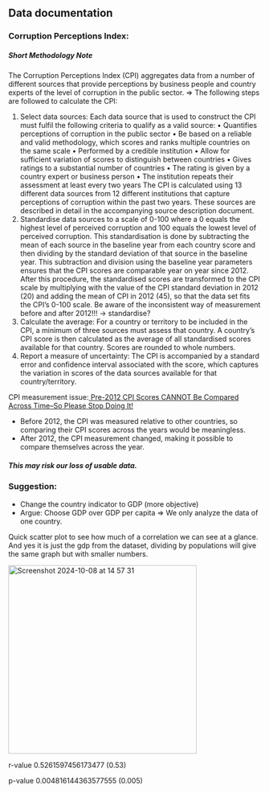 ## Data documentation
### Corruption Perceptions Index:
##### Short Methodology Note
The Corruption Perceptions Index (CPI) aggregates data from a number of different
sources that provide perceptions by business people and country experts of the level
of corruption in the public sector.
=> The following steps are followed to calculate the CPI:
1. Select data sources: Each data source that is used to construct the CPI must
fulfil the following criteria to qualify as a valid source:
• Quantifies perceptions of corruption in the public sector
• Be based on a reliable and valid methodology, which scores and ranks
multiple countries on the same scale
• Performed by a credible institution
• Allow for sufficient variation of scores to distinguish between countries
• Gives ratings to a substantial number of countries
• The rating is given by a country expert or business person
• The institution repeats their assessment at least every two years
The CPI is calculated using 13 different data sources from 12 different
institutions that capture perceptions of corruption within the past two years.
These sources are described in detail in the accompanying source description
document.
2. Standardise data sources to a scale of 0-100 where a 0 equals the highest level
of perceived corruption and 100 equals the lowest level of perceived corruption.
This standardisation is done by subtracting the mean of each source in the
baseline year from each country score and then dividing by the standard
deviation of that source in the baseline year. This subtraction and division using
the baseline year parameters ensures that the CPI scores are comparable year
on year since 2012. After this procedure, the standardised scores are
transformed to the CPI scale by multiplying with the value of the CPI standard
deviation in 2012 (20) and adding the mean of CPI in 2012 (45), so that the data
set fits the CPI’s 0-100 scale.
Be aware of the inconsistent way of measurement before and after 2012!!! -> standardise?
3. Calculate the average: For a country or territory to be included in the CPI, a
minimum of three sources must assess that country. A country’s CPI score is
then calculated as the average of all standardised scores available for that
country. Scores are rounded to whole numbers.
4. Report a measure of uncertainty: The CPI is accompanied by a standard error
and confidence interval associated with the score, which captures the variation in
scores of the data sources available for that country/territory.

CPI measurement issue:[ Pre-2012 CPI Scores CANNOT Be Compared Across Time–So Please Stop Doing It! ](https://globalanticorruptionblog.com/2014/09/30/pre-2012-cpi-scores-cannot-be-compared-across-time-so-please-stop-doing-it/)
- Before 2012, the CPI was measured relative to other countries, so comparing their CPI scores across the years would be meaningless. 
- After 2012, the CPI measurement changed, making it possible to compare themselves across the year. 
#####  This may risk our loss of usable data. 

### Suggestion: 
- Change the country indicator to GDP (more objective)
- Argue: Choose GDP over GDP per capita => We only analyze the data of one country. 

Quick scatter plot to see how much of a correlation we can see at a glance. And yes it is just the gdp from the dataset, dividing by populations will give the same graph but with smaller numbers.
	
 <img width="375" alt="Screenshot 2024-10-08 at 14 57 31" src="https://github.com/user-attachments/assets/5bfa1982-db52-4c2a-8d6e-d42ec05168cd">

r-value 0.5261597456173477 (0.53)

p-value 0.004816144363577555 (0.005)	

